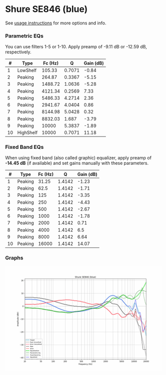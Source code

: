 # Shure SE846 (blue)
See [usage instructions](https://github.com/jaakkopasanen/AutoEq#usage) for more options and info.

### Parametric EQs
You can use filters 1-5 or 1-10. Apply preamp of -9.11 dB or -12.59 dB, respectively.

|   # | Type      |   Fc (Hz) |      Q |   Gain (dB) |
|-----|-----------|-----------|--------|-------------|
|   1 | LowShelf  |    105.33 | 0.7071 |       -0.84 |
|   2 | Peaking   |    264.87 | 0.3367 |       -5.15 |
|   3 | Peaking   |   1488.72 | 1.0636 |       -5.28 |
|   4 | Peaking   |   4121.34 | 0.2569 |        7.33 |
|   5 | Peaking   |   5486.33 | 4.2714 |        2.36 |
|   6 | Peaking   |   2941.67 | 4.0404 |        0.86 |
|   7 | Peaking   |   8144.98 | 5.0428 |        0.32 |
|   8 | Peaking   |   8832.03 | 1.687  |       -3.79 |
|   9 | Peaking   |  10000    | 5.3837 |       -1.89 |
|  10 | HighShelf |  10000    | 0.7071 |       11.18 |

### Fixed Band EQs
When using fixed band (also called graphic) equalizer, apply preamp of **-14.45 dB** (if available) and set gains manually with these parameters.

|   # | Type    |   Fc (Hz) |      Q |   Gain (dB) |
|-----|---------|-----------|--------|-------------|
|   1 | Peaking |     31.25 | 1.4142 |       -1.23 |
|   2 | Peaking |     62.5  | 1.4142 |       -1.71 |
|   3 | Peaking |    125    | 1.4142 |       -3.35 |
|   4 | Peaking |    250    | 1.4142 |       -4.43 |
|   5 | Peaking |    500    | 1.4142 |       -2.67 |
|   6 | Peaking |   1000    | 1.4142 |       -1.78 |
|   7 | Peaking |   2000    | 1.4142 |        0.71 |
|   8 | Peaking |   4000    | 1.4142 |        6.5  |
|   9 | Peaking |   8000    | 1.4142 |        6.64 |
|  10 | Peaking |  16000    | 1.4142 |       14.07 |

### Graphs
![](./Shure%20SE846%20(blue).png)
